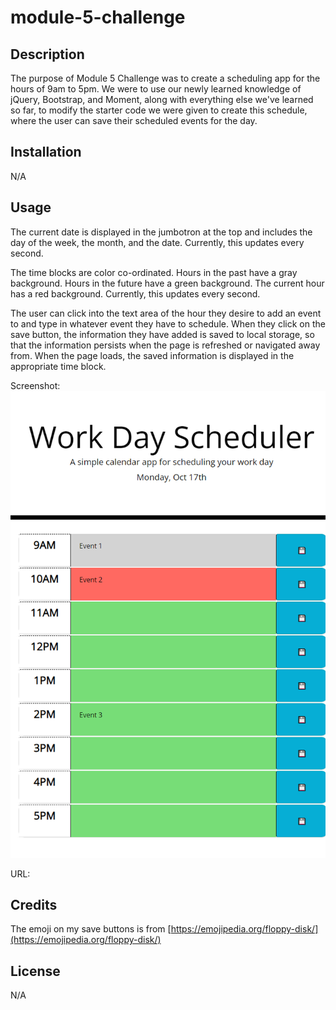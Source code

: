 # module-5-challenge

## Description

The purpose of Module 5 Challenge was to create a scheduling app for the hours of 9am to 5pm. We were to use our newly learned knowledge of jQuery, Bootstrap, and Moment, along with everything else we've learned so far, to modify the starter code we were given to create this schedule, where the user can save their scheduled events for the day.

## Installation

N/A

## Usage

The current date is displayed in the jumbotron at the top and includes the day of the week, the month, and the date. Currently, this updates every second.

The time blocks are color co-ordinated. Hours in the past have a gray background. Hours in the future have a green background. The current hour has a red background. Currently, this updates every second.

The user can click into the text area of the hour they desire to add an event to and type in whatever event they have to schedule. When they click on the save button, the information they have added is saved to local storage, so that the information persists when the page is refreshed or navigated away from. When the page loads, the saved information is displayed in the appropriate time block.

Screenshot: ![Screenshot of page at 10:45 am on Mon. Oct. 17](./Work%20Day%20Scheduler%20App%20Page.png)

URL: []()

## Credits

The emoji on my save buttons is from [https://emojipedia.org/floppy-disk/](https://emojipedia.org/floppy-disk/)

## License

N/A
